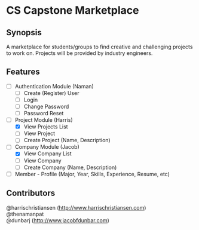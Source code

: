 # CS Capstone Marketplace

## Synopsis

A marketplace for students/groups to find creative and challenging projects to work on. Projects will be provided by industry engineers.  

## Features

- [ ] Authentication Module (Naman)
	- [ ] Create (Register) User
	- [ ] Login
	- [ ] Change Password
	- [ ] Password Reset
- [ ] Project Module (Harris)
	- [X] View Projects List
	- [ ] View Project
	- [ ] Create Project (Name, Description)
- [ ] Company Module (Jacob)
	- [X] View Company List
	- [ ] View Company
	- [ ] Create Company (Name, Description)
- [ ] Member - Profile (Major, Year, Skills, Experience, Resume, etc)

## Contributors

@harrischristiansen (http://www.harrischristiansen.com)  
@thenamanpat  
@dunbarj (http://www.jacobfdunbar.com)